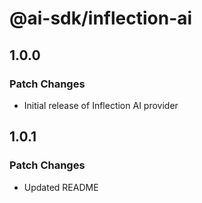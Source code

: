 # @ai-sdk/inflection-ai

## 1.0.0

### Patch Changes

- Initial release of Inflection AI provider

## 1.0.1

### Patch Changes

- Updated README
